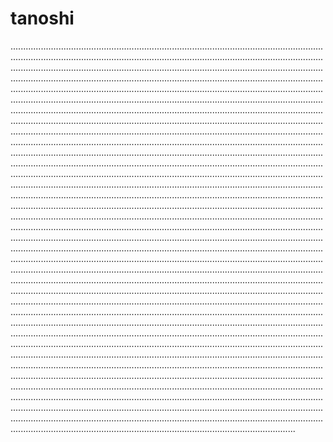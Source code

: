 # tanoshi

.................................................................................................................................................................................................................................................................................................................................................................................................................................................................................................................................................................................................................................................................................................................................................................................................................................................................................................................................................................................................................................................................................................................................................................................................................................................................................................................................................................................................................................................................................................................................................................................................................................................................................................................................................................................................................................................................................................................................................................................................................................................................................................................................................................................................................................................................................................................................................................................................................................................................................................................................................................................................................................................................................................................................................................................................................................................................................................................................................................................................................................................................................................................................................................................................................................................................................................................................................................................................................................................................................................................................................................................................................................................................................................................................................................................................................................................................................................................................................................................................................................................................................................................................................................................................................................................................................................................................................................................................................................................................................................................................................................................................................................................................................................................................................................